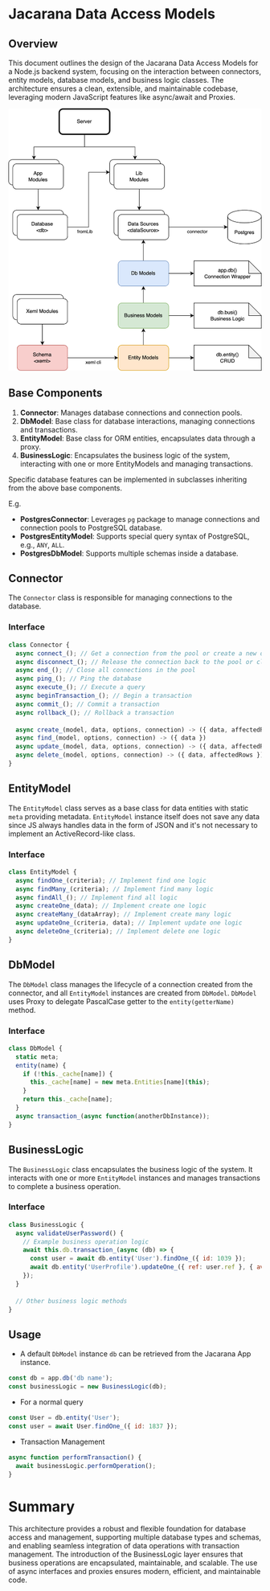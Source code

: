 # Jacarana Data Access Models 

## Overview

This document outlines the design of the Jacarana Data Access Models for a Node.js backend system, focusing on the interaction between connectors, entity models, database models, and business logic classes. The architecture ensures a clean, extensible, and maintainable codebase, leveraging modern JavaScript features like async/await and Proxies.

![arch](./images/data-access-models.png)

## Base Components

1. **Connector**: Manages database connections and connection pools.
2. **DbModel**: Base class for database interactions, managing connections and transactions.
3. **EntityModel**: Base class for ORM entities, encapsulates data through a proxy.
4. **BusinessLogic**: Encapsulates the business logic of the system, interacting with one or more EntityModels and managing transactions.

Specific database features can be implemented in subclasses inheriting from the above base components.

E.g.

- **PostgresConnector**: Leverages `pg` package to manage connections and connection pools to PostgreSQL database.
- **PostgresEntityModel**: Supports special query syntax of PostgreSQL, e.g., `ANY`, `ALL`.
- **PostgresDbModel**: Supports multiple schemas inside a database.

## Connector

The `Connector` class is responsible for managing connections to the database.

### Interface

```js
class Connector {
  async connect_(); // Get a connection from the pool or create a new one, depending on the driver
  async disconnect_(); // Release the connection back to the pool or close it
  async end_(); // Close all connections in the pool
  async ping_(); // Ping the database
  async execute_(); // Execute a query
  async beginTransaction_(); // Begin a transaction
  async commit_(); // Commit a transaction
  async rollback_(); // Rollback a transaction

  async create_(model, data, options, connection) -> ({ data, affectedRows })
  async find_(model, options, connection) -> ({ data })
  async update_(model, data, options, connection) -> ({ data, affectedRows })
  async delete_(model, options, connection) -> ({ data, affectedRows })
}
```

## EntityModel

The `EntityModel` class serves as a base class for data entities with static `meta` providing metadata. `EntityModel` instance itself does not save any data since JS always handles data in the form of JSON and it's not necessary to implement an ActiveRecord-like class.

### Interface

```javascript
class EntityModel {
  async findOne_(criteria); // Implement find one logic
  async findMany_(criteria); // Implement find many logic
  async findAll_(); // Implement find all logic
  async createOne_(data); // Implement create one logic
  async createMany_(dataArray); // Implement create many logic
  async updateOne_(criteria, data); // Implement update one logic
  async deleteOne_(criteria); // Implement delete one logic
}
```

## DbModel

The `DbModel` class manages the lifecycle of a connection created from the connector, and all `EntityModel` instances are created from `DbModel`. `DbModel` uses Proxy to delegate PascalCase getter to the `entity(getterName)` method.

### Interface

```javascript
class DbModel {
  static meta;
  entity(name) {
    if (!this._cache[name]) {
      this._cache[name] = new meta.Entities[name](this);
    }
    return this._cache[name];
  }
  async transaction_(async function(anotherDbInstance));
}
```

## BusinessLogic

The `BusinessLogic` class encapsulates the business logic of the system. It interacts with one or more `EntityModel` instances and manages transactions to complete a business operation.

### Interface

```javascript
class BusinessLogic {
  async validateUserPassword() {
    // Example business operation logic
    await this.db.transaction_(async (db) => {
      const user = await db.entity('User').findOne_({ id: 1039 });
      await db.entity('UserProfile').updateOne_({ ref: user.ref }, { avatar: 'xxx' });
    });
  }

  // Other business logic methods
}
```

## Usage

- A default `DbModel` instance `db` can be retrieved from the Jacarana App instance.

```javascript
const db = app.db('db name');
const businessLogic = new BusinessLogic(db);
```

- For a normal query

```javascript
const User = db.entity('User');
const user = await User.findOne_({ id: 1837 });
```

- Transaction Management

```javascript
async function performTransaction() {
  await businessLogic.performOperation();
}
```

# Summary

This architecture provides a robust and flexible foundation for database access and management, supporting multiple database types and schemas, and enabling seamless integration of data operations with transaction management. The introduction of the BusinessLogic layer ensures that business operations are encapsulated, maintainable, and scalable. The use of async interfaces and proxies ensures modern, efficient, and maintainable code.